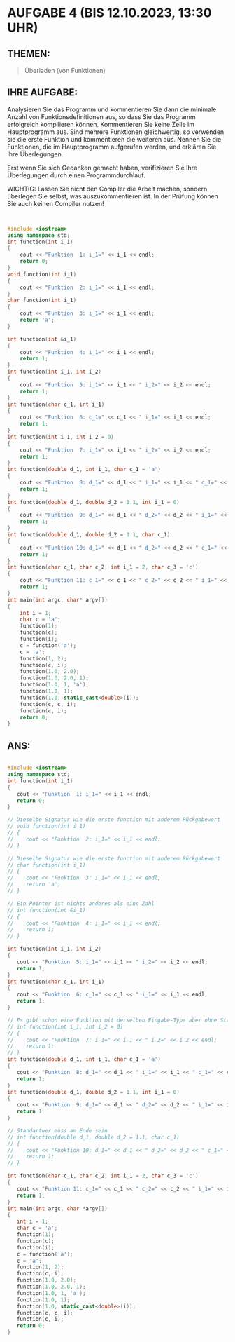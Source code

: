 # AUFGABE 4 (BIS 12.10.2023, 13:30 UHR)

## THEMEN:

> Überladen (von Funktionen)

## IHRE AUFGABE:

Analysieren Sie das Programm und kommentieren Sie dann die minimale Anzahl von Funktionsdefinitionen aus, so dass Sie das Programm erfolgreich kompilieren können. Kommentieren Sie keine Zeile im Hauptprogramm aus. Sind mehrere Funktionen gleichwertig, so verwenden sie die erste Funktion und kommentieren die weiteren aus. Nennen Sie die Funktionen, die im Hauptprogramm aufgerufen werden, und erklären Sie Ihre Überlegungen.

Erst wenn Sie sich Gedanken gemacht haben, verifizieren Sie Ihre Überlegungen durch einen Programmdurchlauf.

WICHTIG: Lassen Sie nicht den Compiler die Arbeit machen, sondern überlegen Sie selbst, was auszukommentieren ist. In der Prüfung können Sie auch keinen Compiler nutzen!


```cpp


#include <iostream>
using namespace std;
int function(int i_1)
{
    cout << "Funktion  1: i_1=" << i_1 << endl;
    return 0;
}
void function(int i_1)
{
    cout << "Funktion  2: i_1=" << i_1 << endl;
}
char function(int i_1)
{
    cout << "Funktion  3: i_1=" << i_1 << endl;
    return 'a';
}

int function(int &i_1)
{
    cout << "Funktion  4: i_1=" << i_1 << endl;
    return 1;
}
int function(int i_1, int i_2)
{
    cout << "Funktion  5: i_1=" << i_1 << " i_2=" << i_2 << endl;
    return 1;
}
int function(char c_1, int i_1)
{
    cout << "Funktion  6: c_1=" << c_1 << " i_1=" << i_1 << endl;
    return 1;
}
int function(int i_1, int i_2 = 0)
{
    cout << "Funktion  7: i_1=" << i_1 << " i_2=" << i_2 << endl;
    return 1;
}
int function(double d_1, int i_1, char c_1 = 'a')
{
    cout << "Funktion  8: d_1=" << d_1 << " i_1=" << i_1 << " c_1=" << c_1 << endl;
    return 1;
}
int function(double d_1, double d_2 = 1.1, int i_1 = 0)
{
    cout << "Funktion  9: d_1=" << d_1 << " d_2=" << d_2 << " i_1=" << i_1 << endl;
    return 1;
}
int function(double d_1, double d_2 = 1.1, char c_1)
{
    cout << "Funktion 10: d_1=" << d_1 << " d_2=" << d_2 << " c_1=" << c_1 << endl;
    return 1;
}
int function(char c_1, char c_2, int i_1 = 2, char c_3 = 'c')
{
    cout << "Funktion 11: c_1=" << c_1 << " c_2=" << c_2 << " i_1=" << i_1 << " c_3=" << c_3 << endl;
    return 1;
}
int main(int argc, char* argv[])
{
    int i = 1;
    char c = 'a';
    function(1);
    function(c);
    function(i);
    c = function('a');
    c = 'a';
    function(1, 2);
    function(c, i);
    function(1.0, 2.0);
    function(1.0, 2.0, 1);
    function(1.0, 1, 'a');
    function(1.0, 1);
    function(1.0, static_cast<double>(i));
    function(c, c, i);
    function(c, i);
    return 0;
}


```

## ANS:

```cpp

#include <iostream>
using namespace std;
int function(int i_1)
{
   cout << "Funktion  1: i_1=" << i_1 << endl;
   return 0;
}

// Dieselbe Signatur wie die erste function mit anderem Rückgabewert
// void function(int i_1)
// {
//    cout << "Funktion  2: i_1=" << i_1 << endl;
// }

// Dieselbe Signatur wie die erste function mit anderem Rückgabewert
// char function(int i_1)
// {
//    cout << "Funktion  3: i_1=" << i_1 << endl;
//    return 'a';
// }

// Ein Pointer ist nichts anderes als eine Zahl
// int function(int &i_1)
// {
//    cout << "Funktion  4: i_1=" << i_1 << endl;
//    return 1;
// }

int function(int i_1, int i_2)
{
   cout << "Funktion  5: i_1=" << i_1 << " i_2=" << i_2 << endl;
   return 1;
}
int function(char c_1, int i_1)
{
   cout << "Funktion  6: c_1=" << c_1 << " i_1=" << i_1 << endl;
   return 1;
}

// Es gibt schon eine Funktion mit derselben Eingabe-Typs aber ohne Standartwert
// int function(int i_1, int i_2 = 0)
// {
//    cout << "Funktion  7: i_1=" << i_1 << " i_2=" << i_2 << endl;
//    return 1;
// }
int function(double d_1, int i_1, char c_1 = 'a')
{
   cout << "Funktion  8: d_1=" << d_1 << " i_1=" << i_1 << " c_1=" << c_1 << endl;
   return 1;
}
int function(double d_1, double d_2 = 1.1, int i_1 = 0)
{
   cout << "Funktion  9: d_1=" << d_1 << " d_2=" << d_2 << " i_1=" << i_1 << endl;
   return 1;
}

// Standartwer muss am Ende sein
// int function(double d_1, double d_2 = 1.1, char c_1)
// {
//    cout << "Funktion 10: d_1=" << d_1 << " d_2=" << d_2 << " c_1=" << c_1 << endl;
//    return 1;
// }

int function(char c_1, char c_2, int i_1 = 2, char c_3 = 'c')
{
   cout << "Funktion 11: c_1=" << c_1 << " c_2=" << c_2 << " i_1=" << i_1 << " c_3=" << c_3 << endl;
   return 1;
}
int main(int argc, char *argv[])
{
   int i = 1;
   char c = 'a';
   function(1);
   function(c);
   function(i);
   c = function('a');
   c = 'a';
   function(1, 2);
   function(c, i);
   function(1.0, 2.0);
   function(1.0, 2.0, 1);
   function(1.0, 1, 'a');
   function(1.0, 1);
   function(1.0, static_cast<double>(i));
   function(c, c, i);
   function(c, i);
   return 0;
}

```

